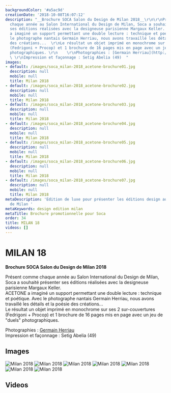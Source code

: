 ```yaml
---
backgroundColor: '#a5ac9d'
creationDate: '2018-10-08T16:07:12'
description: "__Brochure SOCA Salon du Design de Milan 2018__\r\n\r\nPrésent comme
  chaque année au Salon International du Design de Milan, Soca a souhaité présenter
  ses éditions réalisées avec la designeuse parisienne Margaux Keller.  \r\nACETONE
  a imaginé un support permettant une double lecture : technique et poétique. Avec
  le photographe nantais Germain Herriau, nous avons travaillé les détails et la poésie
  des créations...  \r\nLe résultat un objet imprimé en monochrome sur ses 2 sur-couvertures
  (Fedrigoni + Procop) et 1 brochure de 16 pages mis en page avec un jeu de \"duels\"
  photographiques. \r\n    \r\nPhotographies : [Germain Herriau](http://www.germainherriau.com)
  \ \r\nImpression et façonnage : Setig Abelia (49)  "
images:
- default: /images/soca_milan-2018_acetone-brochure01.jpg
  description: null
  mobile: null
  title: Milan 2018
- default: /images/soca_milan-2018_acetone-brochure02.jpg
  description: null
  mobile: null
  title: Milan 2018
- default: /images/soca_milan-2018_acetone-brochure03.jpg
  description: null
  mobile: null
  title: Milan 2018
- default: /images/soca_milan-2018_acetone-brochure04.jpg
  description: null
  mobile: null
  title: Milan 2018
- default: /images/soca_milan-2018_acetone-brochure05.jpg
  description: null
  mobile: null
  title: Milan 2018
- default: /images/soca_milan-2018_acetone-brochure06.jpg
  description: null
  mobile: null
  title: Milan 2018
- default: /images/soca_milan-2018_acetone-brochure07.jpg
  description: null
  mobile: null
  title: Milan 2018
metaDescription: 'Edition de luxe pour présenter les éditions design au salon du design
  de Milan '
metaKeywords: design edition milan
metaTitle: Brochure promotionnelle pour Soca
order: 34
title: MILAN 18
videos: []
---
```


# MILAN 18

__Brochure SOCA Salon du Design de Milan 2018__

Présent comme chaque année au Salon International du Design de Milan, Soca a souhaité présenter ses éditions réalisées avec la designeuse parisienne Margaux Keller.  
ACETONE a imaginé un support permettant une double lecture : technique et poétique. Avec le photographe nantais Germain Herriau, nous avons travaillé les détails et la poésie des créations...  
Le résultat un objet imprimé en monochrome sur ses 2 sur-couvertures (Fedrigoni + Procop) et 1 brochure de 16 pages mis en page avec un jeu de "duels" photographiques. 
    
Photographies : [Germain Herriau](http://www.germainherriau.com)  
Impression et façonnage : Setig Abelia (49)  

## Images

![Milan 2018](/images/soca_milan-2018_acetone-brochure01.jpg)
![Milan 2018](/images/soca_milan-2018_acetone-brochure02.jpg)
![Milan 2018](/images/soca_milan-2018_acetone-brochure03.jpg)
![Milan 2018](/images/soca_milan-2018_acetone-brochure04.jpg)
![Milan 2018](/images/soca_milan-2018_acetone-brochure05.jpg)
![Milan 2018](/images/soca_milan-2018_acetone-brochure06.jpg)
![Milan 2018](/images/soca_milan-2018_acetone-brochure07.jpg)

## Videos
